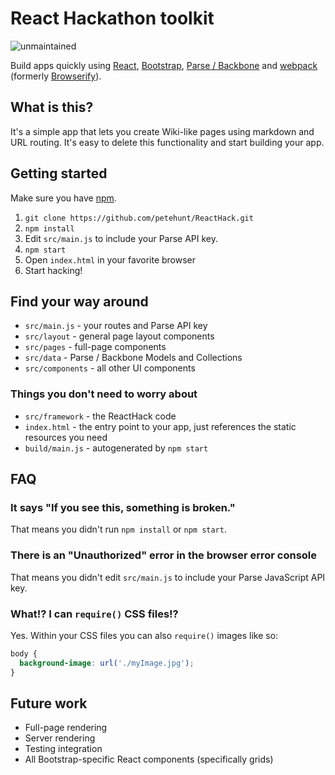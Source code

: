 # React Hackathon toolkit

![unmaintained](http://img.shields.io/badge/status-unmaintained-red.png)

Build apps quickly using [React](http://facebook.github.io/react), [Bootstrap](http://getbootstrap.com/), [Parse / Backbone](http://parse.com/) and [webpack](http://webpack.github.io/) (formerly [Browserify](http://browserify.org/)).

## What is this?

It's a simple app that lets you create Wiki-like pages using markdown and URL routing. It's easy to delete this functionality and start building your app.

## Getting started

Make sure you have [npm](http://npmjs.org/).

1. `git clone https://github.com/petehunt/ReactHack.git`
2. `npm install`
3. Edit `src/main.js` to include your Parse API key.
4. `npm start`
5. Open `index.html` in your favorite browser
6. Start hacking!

## Find your way around

* `src/main.js` - your routes and Parse API key
* `src/layout` - general page layout components
* `src/pages` - full-page components
* `src/data` - Parse / Backbone Models and Collections
* `src/components` - all other UI components

### Things you don't need to worry about
* `src/framework` - the ReactHack code
* `index.html` - the entry point to your app, just references the static resources you need
* `build/main.js` - autogenerated by `npm start`

## FAQ

### It says "If you see this, something is broken."

That means you didn't run `npm install` or `npm start`.

### There is an "Unauthorized" error in the browser error console

That means you didn't edit `src/main.js` to include your Parse JavaScript API key.

### What!? I can `require()` CSS files!?

Yes. Within your CSS files you can also `require()` images like so:

```css
body {
  background-image: url('./myImage.jpg');
}
```

## Future work

- Full-page rendering
- Server rendering
- Testing integration
- All Bootstrap-specific React components (specifically grids)
